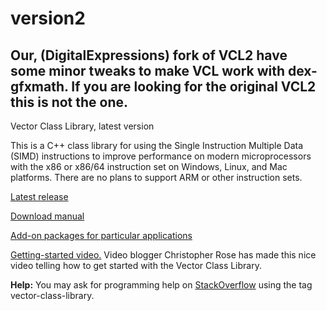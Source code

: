 # version2

Our, (DigitalExpressions) fork of VCL2 have some minor tweaks to make VCL work with dex-gfxmath. If you are looking for the original VCL2 this is not the one.
-----------------------------------------

Vector Class Library, latest version

This is a C++ class library for using the Single Instruction Multiple Data (SIMD) instructions to improve performance on modern microprocessors with the x86 or x86/64 instruction set on Windows, Linux, and Mac platforms. There are no plans to support ARM or other instruction sets.

[Latest release](https://github.com/vectorclass/version2/releases)

[Download manual](https://github.com/vectorclass/manual/raw/master/vcl_manual.pdf)

[Add-on packages for particular applications](https://github.com/vectorclass/add-on)

[Getting-started video.](https://www.youtube.com/watch?v=TKjYdLIMTrI) Video blogger Christopher Rose has made this nice video telling how to get started with the Vector Class Library.

**Help:** You may ask for programming help on [StackOverflow](https://stackoverflow.com) using the tag vector-class-library.
